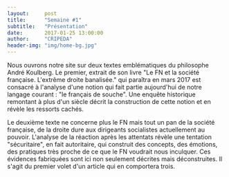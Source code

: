 ```yaml
---
layout:     post
title:      "Semaine #1"
subtitle:   "Présentation"
date:       2017-01-25 13:00:00
author:     "CRIPEDA"
header-img: "img/home-bg.jpg"
---
```


Nous ouvrons notre site sur deux textes emblématiques du philosophe André Koulberg. Le premier, extrait de son livre "Le FN et la société française. L'extrême droite banalisée." qui paraîtra en mars 2017 est consacré à l'analyse d'une notion qui fait partie aujourd'hui de notre langage courant : "le français de souche". Une enquête historique remontant à plus d'un siècle décrit la construction de cette notion et en révèle les ressorts cachés.

Le deuxième texte ne concerne plus le FN mais tout un pan de la société française, de la droite dure aux dirigeants socialistes actuellement au pouvoir. L'analyse de la réaction après les attentats révèle une tentation "sécuritaire", en fait autoritaire, qui construit des concepts, des émotions, des pratiques très proche de ce que le FN voudrait nous inculquer. Ces évidences fabriquées sont ici non seulement décrites mais déconstruites. Il s'agit du premier volet d'un article qui en comportera trois.
